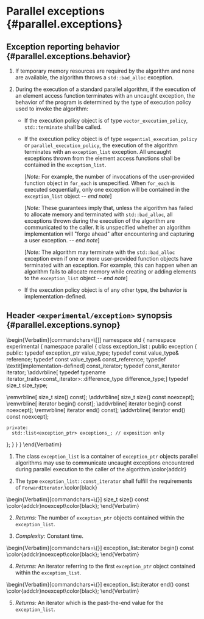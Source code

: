 # Parallel exceptions {#parallel.exceptions}

## Exception reporting behavior {#parallel.exceptions.behavior}

1. If temporary memory resources are required by the algorithm and none are available, the algorithm throws a `std::bad_alloc` exception.

2. During the execution of a standard parallel algorithm, if the execution of an element access function terminates with an
   uncaught exception, the behavior of the program is determined by the type of execution policy used to invoke the algorithm:

   * If the execution policy object is of type `vector_execution_policy`, `std::terminate` shall be called.

   * If the execution policy object is of type `sequential_execution_policy` or `parallel_execution_policy`,
     the execution of the algorithm terminates with an `exception_list` exception. All uncaught exceptions 
     thrown from the element access functions shall be contained in the `exception_list`.

      [*Note:* For example, the number of invocations of the user-provided function object in `for_each` is unspecified. When 
      `for_each` is executed sequentially, only one exception will be contained in the `exception_list` object -- *end note*]

      [*Note:* These guarantees imply that, unless the algorithm has failed to
      allocate memory and terminated with `std::bad_alloc`, all exceptions thrown 
      during the execution of the algorithm are communicated to the caller. It is 
      unspecified whether an algorithm implementation will "forge ahead" after 
      encountering and capturing a user exception. -- *end note*]

      [*Note:* The algorithm may terminate with the `std::bad_alloc` exception even if
      one or more user-provided function objects have terminated with an exception. 
      For example, this can happen when an algorithm fails to allocate memory while
      creating or adding elements to the `exception_list` object -- *end note*]

   * If the execution policy object is of any other type, the behavior is implementation-defined.

## Header `<experimental/exception>` synopsis {#parallel.exceptions.synop}

\begin{Verbatim}[commandchars=\\\[\]]
namespace std {
namespace experimental {
namespace parallel {
  class exception_list : public exception
  {
    public:
      typedef exception_ptr                                             value_type;
      typedef const value_type&                                         reference;
      typedef const value_type&                                         const_reference;
      typedef \textit[implementation-defined]                                    const_iterator;
      typedef const_iterator                                            iterator;
\addvrbline[      typedef typename iterator_traits<const_iterator>::difference_type difference_type;]
      typedef size_t                                                    size_type;
  
\remvrbline[      size_t size() const];
\addvrbline[      size_t size() const noexcept];
\remvrbline[      iterator begin() const];
\addvrbline[      iterator begin() const noexcept];
\remvrbline[      iterator end() const];
\addvrbline[      iterator end() const noexcept];
  
    private:
      std::list<exception_ptr> exceptions_; // exposition only
  };
}
}
}
\end{Verbatim}

1. The class `exception_list` is a container of `exception_ptr` objects parallel algorithms may use to communicate uncaught exceptions encountered during parallel execution to the caller of the algorithm.\color{addclr}

2. The type `exception_list::const_iterator` shall fulfill the requirements of `ForwardIterator`.\color{black}

\begin{Verbatim}[commandchars=\\\{\}]
size_t size() const \color{addclr}noexcept\color{black};
\end{Verbatim}

2. *Returns:* The number of `exception_ptr` objects contained within the `exception_list`.

3. *Complexity:* Constant time.

\begin{Verbatim}[commandchars=\\\{\}]
exception_list::iterator begin() const \color{addclr}noexcept\color{black};
\end{Verbatim}

4. *Returns:* An iterator referring to the first `exception_ptr` object contained within the `exception_list`.

\begin{Verbatim}[commandchars=\\\{\}]
exception_list::iterator end() const \color{addclr}noexcept\color{black};
\end{Verbatim}

5. *Returns:* An iterator which is the past-the-end value for the `exception_list`.

